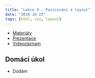 ```yaml
---
title: "Lekce 4 - Pozicování a layout"
date: "2018-10-23"
tags: [html, css, layout]
---
```


- [Materiály](/materialy/lekce4.zip)
- [Prezentace](/prezentace/prezentace4.html)
- [Videozáznam](https://youtu.be/)

## Domácí úkol

* Dodám